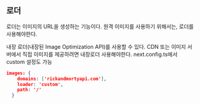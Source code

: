 ## 로더
로더는 이미지의 URL을 생성하는 기능이다. 
원격 이미지를 사용하기 위해서는, 로더를 사용해야한다.

내장 로더(내장된 Image Optimization API)를 사용할 수 있다.
CDN 또는 이미지 서버에서 직접 이미지를 제공하려면 내장로더 사용해야한다. 
next.config.ts에서 custom 설정도 가능

```json
images: {
    domains: ['rickandmortyapi.com'],
    loader: 'custom',
    path: '/'
  }
```
